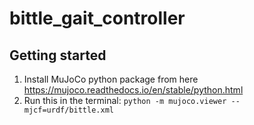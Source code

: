 # bittle_gait_controller


## Getting started
1. Install MuJoCo python package from here https://mujoco.readthedocs.io/en/stable/python.html
2. Run this in the terminal:
``` python -m mujoco.viewer --mjcf=urdf/bittle.xml ```
